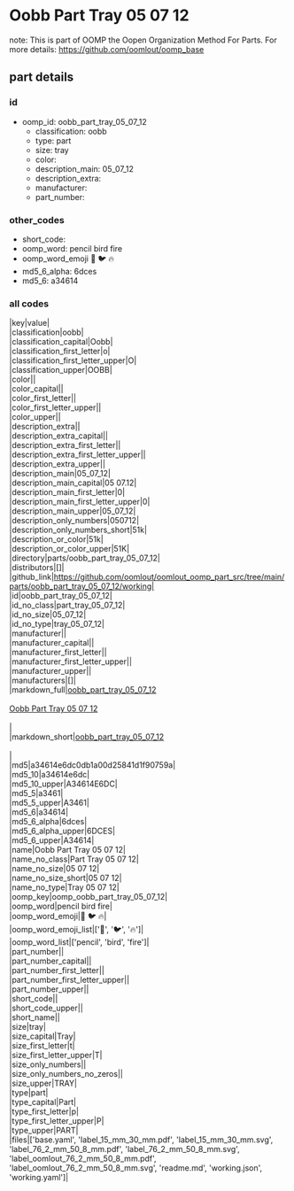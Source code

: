 # Oobb Part Tray 05 07 12  

note: This is part of OOMP the Oopen Organization Method For Parts. For more details: https://github.com/oomlout/oomp_base

##  part details





### id
* oomp_id: oobb_part_tray_05_07_12
  * classification: oobb
  * type: part
  * size: tray
  * color: 
  * description_main: 05_07_12
  * description_extra: 
  * manufacturer: 
  * part_number: 

### other_codes
* short_code: 
* oomp_word: pencil bird fire
* oomp_word_emoji :pencil: :bird: :fire:
* md5_6_alpha: 6dces
* md5_6: a34614

### all codes 
|key|value|  
|classification|oobb|  
|classification_capital|Oobb|  
|classification_first_letter|o|  
|classification_first_letter_upper|O|  
|classification_upper|OOBB|  
|color||  
|color_capital||  
|color_first_letter||  
|color_first_letter_upper||  
|color_upper||  
|description_extra||  
|description_extra_capital||  
|description_extra_first_letter||  
|description_extra_first_letter_upper||  
|description_extra_upper||  
|description_main|05_07_12|  
|description_main_capital|05 07.12|  
|description_main_first_letter|0|  
|description_main_first_letter_upper|0|  
|description_main_upper|05_07_12|  
|description_only_numbers|050712|  
|description_only_numbers_short|51k|  
|description_or_color|51k|  
|description_or_color_upper|51K|  
|directory|parts/oobb_part_tray_05_07_12|  
|distributors|[]|  
|github_link|https://github.com/oomlout/oomlout_oomp_part_src/tree/main/parts/oobb_part_tray_05_07_12/working|  
|id|oobb_part_tray_05_07_12|  
|id_no_class|part_tray_05_07_12|  
|id_no_size|05_07_12|  
|id_no_type|tray_05_07_12|  
|manufacturer||  
|manufacturer_capital||  
|manufacturer_first_letter||  
|manufacturer_first_letter_upper||  
|manufacturer_upper||  
|manufacturers|[]|  
|markdown_full|[oobb_part_tray_05_07_12](https://github.com/oomlout/oomlout_oomp_part_src/tree/main/parts/oobb_part_tray_05_07_12/working)<br>[](https://github.com/oomlout/oomlout_oomp_part_src/tree/main/parts/oobb_part_tray_05_07_12/working)<br>[Oobb Part Tray 05 07 12](https://github.com/oomlout/oomlout_oomp_part_src/tree/main/parts/oobb_part_tray_05_07_12/working)<br><br>|  
|markdown_short|[oobb_part_tray_05_07_12](https://github.com/oomlout/oomlout_oomp_part_src/tree/main/parts/oobb_part_tray_05_07_12/working)<br><br>|  
|md5|a34614e6dc0db1a00d25841d1f90759a|  
|md5_10|a34614e6dc|  
|md5_10_upper|A34614E6DC|  
|md5_5|a3461|  
|md5_5_upper|A3461|  
|md5_6|a34614|  
|md5_6_alpha|6dces|  
|md5_6_alpha_upper|6DCES|  
|md5_6_upper|A34614|  
|name|Oobb Part Tray 05 07 12|  
|name_no_class|Part Tray 05 07 12|  
|name_no_size|05 07 12|  
|name_no_size_short|05 07 12|  
|name_no_type|Tray 05 07 12|  
|oomp_key|oomp_oobb_part_tray_05_07_12|  
|oomp_word|pencil bird fire|  
|oomp_word_emoji|:pencil: :bird: :fire:|  
|oomp_word_emoji_list|[':pencil:', ':bird:', ':fire:']|  
|oomp_word_list|['pencil', 'bird', 'fire']|  
|part_number||  
|part_number_capital||  
|part_number_first_letter||  
|part_number_first_letter_upper||  
|part_number_upper||  
|short_code||  
|short_code_upper||  
|short_name||  
|size|tray|  
|size_capital|Tray|  
|size_first_letter|t|  
|size_first_letter_upper|T|  
|size_only_numbers||  
|size_only_numbers_no_zeros||  
|size_upper|TRAY|  
|type|part|  
|type_capital|Part|  
|type_first_letter|p|  
|type_first_letter_upper|P|  
|type_upper|PART|  
|files|['base.yaml', 'label_15_mm_30_mm.pdf', 'label_15_mm_30_mm.svg', 'label_76_2_mm_50_8_mm.pdf', 'label_76_2_mm_50_8_mm.svg', 'label_oomlout_76_2_mm_50_8_mm.pdf', 'label_oomlout_76_2_mm_50_8_mm.svg', 'readme.md', 'working.json', 'working.yaml']|  
